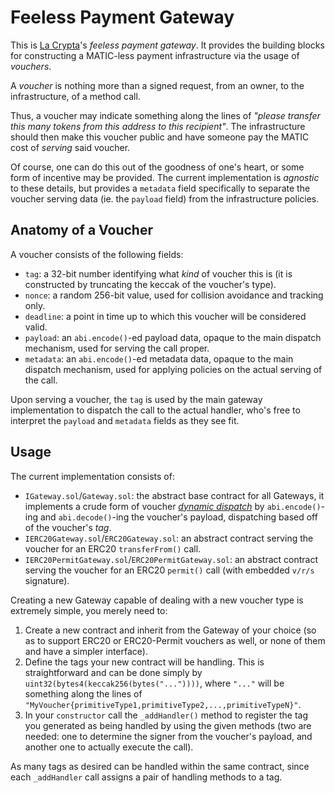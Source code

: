 # Feeless Payment Gateway

This is [La Crypta](jttps://www.lacrypta.com.ar)'s _feeless payment gateway_.
It provides the building blocks for constructing a MATIC-less payment infrastructure via the usage of _vouchers_.

A _voucher_ is nothing more than a signed request, from an owner, to the infrastructure, of a method call.

Thus, a voucher may indicate something along the lines of _"please transfer this many tokens from this address to this recipient"_.
The infrastructure should then make this voucher public and have someone pay the MATIC cost of _serving_ said voucher.

Of course, one can do this out of the goodness of one's heart, or some form of incentive may be provided.
The current implementation is _agnostic_ to these details, but provides a `metadata` field specifically to separate the voucher serving data (ie. the `payload` field) from the infrastructure policies.

## Anatomy of a Voucher

A voucher consists of the following fields:

- `tag`: a 32-bit number identifying what _kind_ of voucher this is (it is constructed by truncating the keccak of the voucher's type).
- `nonce`: a random 256-bit value, used for collision avoidance and tracking only.
- `deadline`: a point in time up to which this voucher will be considered valid.
- `payload`: an `abi.encode()`-ed payload data, opaque to the main dispatch mechanism, used for serving the call proper.
- `metadata`: an `abi.encode()`-ed metadata data, opaque to the main dispatch mechanism, used for applying policies on the actual serving of the call.

Upon serving a voucher, the `tag` is used by the main gateway implementation to dispatch the call to the actual handler, who's free to interpret the `payload` and `metadata` fields as they see fit.

## Usage

The current implementation consists of:

- `IGateway.sol`/`Gateway.sol`: the abstract base contract for all Gateways, it implements a crude form of voucher [_dynamic dispatch_](https://en.wikipedia.org/wiki/Dynamic_dispatch) by `abi.encode()`-ing and `abi.decode()`-ing the voucher's payload, dispatching based off of the voucher's _tag_.
- `IERC20Gateway.sol`/`ERC20Gateway.sol`: an abstract contract serving the voucher for an ERC20 `transferFrom()` call.
- `IERC20PermitGateway.sol`/`ERC20PermitGateway.sol`: an abstract contract serving the voucher for an ERC20 `permit()` call (with embedded `v/r/s` signature).

Creating a new Gateway capable of dealing with a new voucher type is extremely simple, you merely need to:

1. Create a new contract and inherit from the Gateway of your choice (so as to support ERC20 or ERC20-Permit vouchers as well, or none of them and have a simpler interface).
2. Define the tags your new contract will be handling. This is straightforward and can be done simply by `uint32(bytes4(keccak256(bytes("..."))))`, where `"..."` will be something along the lines of `"MyVoucher{primitiveType1,primitiveType2,...,primitiveTypeN}"`.
3. In your `constructor` call the `_addHandler()` method to register the tag you generated as being handled by using the given methods (two are needed: one to determine the signer from the voucher's payload, and another one to actually execute the call).

As many tags as desired can be handled within the same contract, since each `_addHandler` call assigns a pair of handling methods to a tag.

